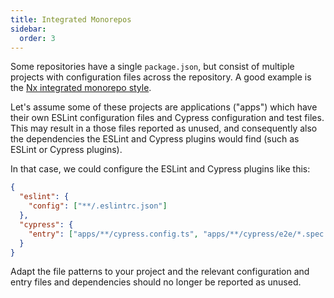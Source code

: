 ```yaml
---
title: Integrated Monorepos
sidebar:
  order: 3
---
```


Some repositories have a single `package.json`, but consist of multiple projects
with configuration files across the repository. A good example is the [Nx
integrated monorepo style][1].

Let's assume some of these projects are applications ("apps") which have their
own ESLint configuration files and Cypress configuration and test files. This
may result in a those files reported as unused, and consequently also the
dependencies the ESLint and Cypress plugins would find (such as ESLint or
Cypress plugins).

In that case, we could configure the ESLint and Cypress plugins like this:

```json
{
  "eslint": {
    "config": ["**/.eslintrc.json"]
  },
  "cypress": {
    "entry": ["apps/**/cypress.config.ts", "apps/**/cypress/e2e/*.spec.ts"]
  }
}
```

Adapt the file patterns to your project and the relevant configuration and entry
files and dependencies should no longer be reported as unused.

[1]: https://nx.dev/getting-started/tutorials/integrated-repo-tutorial
